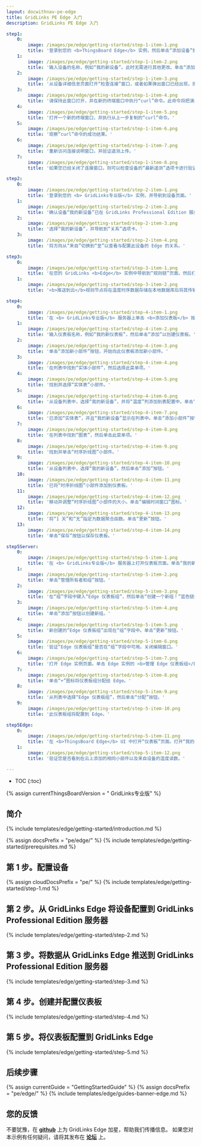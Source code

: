 ```yaml
---
layout: docwithnav-pe-edge
title: GridLinks PE Edge 入门
description: GridLinks PE Edge 入门

step1:
    0:
        image: /images/pe/edge/getting-started/step-1-item-1.png 
        title: '登录到您的 <b>ThingsBoard Edge</b> 实例，然后单击“添加设备”按钮。'
    1:
        image: /images/pe/edge/getting-started/step-1-item-2.png  
        title: '输入设备的名称，例如“我的新设备”。此时无需进行其他更改。单击“添加”以创建设备。'
    2:
        image: /images/pe/edge/getting-started/step-1-item-3.png
        title: '从设备详细信息页面打开“检查连接”窗口，或者如果弹出窗口已经出现，则跳过此步骤。'
    3:
        image: /images/pe/edge/getting-started/step-1-item-4.png
        title: '请保持此窗口打开，并在新的终端窗口中执行“curl”命令。此命令将把演示遥测数据发布到新创建的设备。'
    4:
        image: /images/pe/edge/getting-started/step-1-item-5.png
        title: '打开一个新的终端窗口，并执行从上一步复制的“curl”命令。'
    5:
        image: /images/pe/edge/getting-started/step-1-item-6.png
        title: '观察“curl”命令的成功结果。'        
    6:
        image: /images/pe/edge/getting-started/step-1-item-7.png
        title: '重新访问连接说明窗口，并验证遥测上传。'
    7:
        image: /images/pe/edge/getting-started/step-1-item-8.png
        title: '如果您已经关闭了连接窗口，则可以检查设备的“最新遥测”选项卡进行验证。'

step2:
    0:
        image: /images/pe/edge/getting-started/step-2-item-1.png
        title: '登录到您的 <b> GridLinks专业版</b> 实例，并导航到设备页面。'
    1:
        image: /images/pe/edge/getting-started/step-2-item-2.png  
        title: '确认设备“我的新设备”已在 GridLinks Professional Edition 服务器上创建。'
    2:
        image: /images/pe/edge/getting-started/step-2-item-3.png
        title: '选择“我的新设备”，并导航到“关系”选项卡。'
    3:
        image: /images/pe/edge/getting-started/step-2-item-4.png
        title: '将方向从“来自”切换到“至”以查看与配置此设备的 Edge 的关系。'

step3:
    0:
        image: /images/pe/edge/getting-started/step-3-item-1.png
        title: '在您的 GridLinks <b>Edge</b> 实例中导航到“规则链”页面，然后打开“Edge 根规则链”。'
    1:
        image: /images/pe/edge/getting-started/step-3-item-2.png
        title: '<b>推送到云</b>规则节点将在温度时序数据存储在本地数据库后将其传输到云。'

step4:
    0:
        image: /images/pe/edge/getting-started/step-4-item-1.png
        title: '在 <b> GridLinks专业版</b> 服务器上单击 <b>添加仪表板</b> 按钮。'
    1:
        image: /images/pe/edge/getting-started/step-4-item-2.png
        title: '输入仪表板名称，例如“我的新仪表板”，然后单击“添加”以创建仪表板。'
    2:
        image: /images/pe/edge/getting-started/step-4-item-3.png
        title: '单击“添加新小部件”按钮，开始向此仪表板添加新小部件。'
    3:
        image: /images/pe/edge/getting-started/step-4-item-4.png
        title: '在列表中找到“实体小部件”，然后选择此菜单项。'        
    4:
        image: /images/pe/edge/getting-started/step-4-item-5.png
        title: '找到并选择“实体表”小部件。'
    5:
        image: /images/pe/edge/getting-started/step-4-item-6.png
        title: '从设备列表中，选择“我的新设备”，并将“温度”列添加到表配置中。单击“添加”按钮。'
    6:
        image: /images/pe/edge/getting-started/step-4-item-7.png
        title: '已添加“实体表”，并且“我的新设备”显示在列表中。单击“添加小部件”按钮。'
    7:
        image: /images/pe/edge/getting-started/step-4-item-8.png
        title: '在列表中找到“图表”，然后单击此菜单项。'
    8:
        image: /images/pe/edge/getting-started/step-4-item-9.png
        title: '找到并单击“时序折线图”小部件。'
    9:
        image: /images/pe/edge/getting-started/step-4-item-10.png
        title: '从设备列表中，选择“我的新设备”，然后单击“添加”按钮。'
    10:
        image: /images/pe/edge/getting-started/step-4-item-11.png
        title: '已将“时序折线图”小部件添加到仪表板。'
    11:
        image: /images/pe/edge/getting-started/step-4-item-12.png
        title: '移动并调整“时序折线图”小部件的大小。单击“编辑时间窗口”图标。'
    12:
        image: /images/pe/edge/getting-started/step-4-item-13.png
        title: '将“1 天”和“无”指定为数据聚合函数。单击“更新”按钮。'
    13:
        image: /images/pe/edge/getting-started/step-4-item-14.png
        title: '单击“保存”按钮以保存仪表板。'

step5Server:
    0:
        image: /images/pe/edge/getting-started/step-5-item-1.png
        title: '在 <b> GridLinks专业版</b> 服务器上打开仪表板页面。单击“我的新仪表板”的 <b>编辑</b> 图标以查看详细信息。'
    1:
        image: /images/pe/edge/getting-started/step-5-item-2.png
        title: '单击“管理所有者和组”按钮。'
    2:
        image: /images/pe/edge/getting-started/step-5-item-3.png
        title: '在“组”字段中键入“Edge 仪表板组”，然后单击“创建一个新组！”蓝色链接。'
    3:
        image: /images/pe/edge/getting-started/step-5-item-4.png
        title: '单击“添加”按钮以创建新组。'
    4:
        image: /images/pe/edge/getting-started/step-5-item-5.png
        title: '新创建的“Edge 仪表板组”出现在“组”字段中。单击“更新”按钮。'
    5:
        image: /images/pe/edge/getting-started/step-5-item-6.png
        title: '验证“Edge 仪表板组”是否在“组”字段中可用。关闭编辑窗口。'
    6:
        image: /images/pe/edge/getting-started/step-5-item-7.png
        title: '打开 Edge 实例页面。单击 Edge 实例的 <b>管理 Edge 仪表板组</b> 图标以查看已分配给此 Edge 的仪表板。'
    7:
        image: /images/pe/edge/getting-started/step-5-item-8.png
        title: '单击“+”图标将仪表板组分配给 Edge。'
    8:
        image: /images/pe/edge/getting-started/step-5-item-9.png
        title: '从列表中选择“Edge 仪表板组”，然后单击“分配”按钮。'
    9:
        image: /images/pe/edge/getting-started/step-5-item-10.png
        title: '此仪表板组将配置到 Edge。'

step5Edge:
    0:
        image: /images/pe/edge/getting-started/step-5-item-11.png
        title: '在 <b>ThingsBoard Edge</b> UI 中打开“仪表板”页面。打开“我的新仪表板”。'    
    1:
        image: /images/pe/edge/getting-started/step-5-item-12.png
        title: '验证您是否看到在云上添加的相同小部件以及来自设备的温度读数。'

---
```


* TOC
{:toc}

{% assign currentThingsBoardVersion = " GridLinks专业版" %}

## 简介

{% include templates/edge/getting-started/introduction.md %}

{% assign docsPrefix = "pe/edge/" %}
{% include templates/edge/getting-started/prerequisites.md %}

## 第 1 步。配置设备

{% assign cloudDocsPrefix = "pe/" %}
{% include templates/edge/getting-started/step-1.md %}

## 第 2 步。从 GridLinks Edge 将设备配置到 GridLinks Professional Edition 服务器

{% include templates/edge/getting-started/step-2.md %}

## 第 3 步。将数据从 GridLinks Edge 推送到 GridLinks Professional Edition 服务器

{% include templates/edge/getting-started/step-3.md %}

## 第 4 步。创建并配置仪表板

{% include templates/edge/getting-started/step-4.md %}

## 第 5 步。将仪表板配置到 GridLinks Edge

{% include templates/edge/getting-started/step-5.md %}

## 后续步骤

{% assign currentGuide = "GettingStartedGuide" %}
{% assign docsPrefix = "pe/edge/" %}
{% include templates/edge/guides-banner-edge.md %}

## 您的反馈

不要犹豫，在 **[github](https://github.com/thingsboard/thingsboard-edge)** 上为 GridLinks Edge 加星，帮助我们传播信息。
如果您对本示例有任何疑问，请将其发布在 **[论坛](https://groups.google.com/forum/#!forum/thingsboard)** 上。